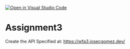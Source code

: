 [![Open in Visual Studio Code](https://classroom.github.com/assets/open-in-vscode-f059dc9a6f8d3a56e377f745f24479a46679e63a5d9fe6f495e02850cd0d8118.svg)](https://classroom.github.com/online_ide?assignment_repo_id=6029664&assignment_repo_type=AssignmentRepo)
# Assignment3
Create the API Specified at: https://wfa3.josecgomez.dev/
